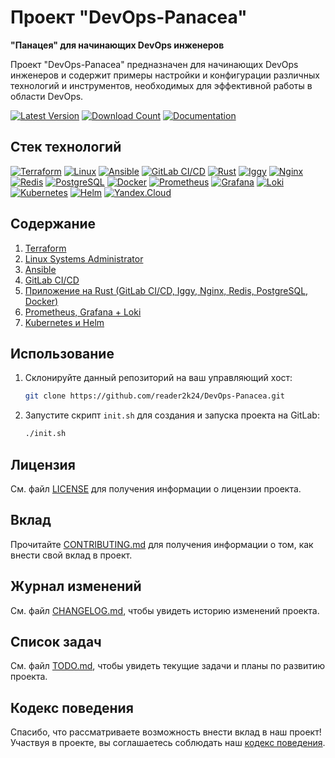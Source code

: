 # Проект "DevOps-Panacea"

**"Панацея" для начинающих DevOps инженеров**

Проект "DevOps-Panacea" предназначен для начинающих DevOps инженеров и содержит примеры настройки и конфигурации различных технологий и инструментов, необходимых для эффективной работы в области DevOps.

[![Latest Version](https://img.shields.io/github/tag/reader2k24/DevOps-Panacea.svg)](https://github.com/reader2k24/DevOps-Panacea/releases)
[![Download Count](https://img.shields.io/github/downloads/reader2k24/DevOps-Panacea/total)](https://github.com/reader2k24/DevOps-Panacea/releases)
[![Documentation](https://img.shields.io/badge/docs-latest-blue)](https://github.com/reader2k24/DevOps-Panacea/tree/main/docs)

## Стек технологий

[![Terraform](https://img.shields.io/badge/Terraform-7B42BC?style=flat&logo=terraform&logoColor=white)](https://www.terraform.io)
[![Linux](https://img.shields.io/badge/Linux-000000?style=flat&logo=linux&logoColor=white)](https://www.linux.org)
[![Ansible](https://img.shields.io/badge/Ansible-EE0000?style=flat&logo=ansible&logoColor=white)](https://www.ansible.com)
[![GitLab CI/CD](https://img.shields.io/badge/GitLab_CI/CD-330F63?style=flat&logo=gitlab&logoColor=white)](https://about.gitlab.com)
[![Rust](https://img.shields.io/badge/Rust-000000?style=flat&logo=rust&logoColor=white)](https://www.rust-lang.org)
[![Iggy](https://img.shields.io/badge/Iggy-000000?style=flat&logo=dog&logoColor=white)](https://iggy.rs/)
[![Nginx](https://img.shields.io/badge/Nginx-009639?style=flat&logo=nginx&logoColor=white)](https://nginx.org/)
[![Redis](https://img.shields.io/badge/Redis-DC382D?style=flat&logo=redis&logoColor=white)](https://redis.io)
[![PostgreSQL](https://img.shields.io/badge/PostgreSQL-4169E1?style=flat&logo=postgresql&logoColor=white)](https://www.postgresql.org)
[![Docker](https://img.shields.io/badge/Docker-2496ED?style=flat&logo=docker&logoColor=white)](https://www.docker.com)
[![Prometheus](https://img.shields.io/badge/Prometheus-E6522C?style=flat&logo=prometheus&logoColor=white)](https://prometheus.io)
[![Grafana](https://img.shields.io/badge/Grafana-F46800?style=flat&logo=grafana&logoColor=white)](https://grafana.com)
[![Loki](https://img.shields.io/badge/Loki-8CCAF2?style=flat&logo=grafana&logoColor=white)](https://grafana.com/oss/loki/)
[![Kubernetes](https://img.shields.io/badge/Kubernetes-326CE5?style=flat&logo=kubernetes&logoColor=white)](https://kubernetes.io)
[![Helm](https://img.shields.io/badge/Helm-0F1689?style=flat&logo=helm&logoColor=white)](https://helm.sh)
[![Yandex.Cloud](https://img.shields.io/badge/Yandex.Cloud-FFCC00?style=flat&logo=yandex&logoColor=black)](https://cloud.yandex.com)

## Содержание

1. [Terraform](docs/terraform.md)
2. [Linux Systems Administrator](docs/linux.md)
3. [Ansible](docs/ansible.md)
4. [GitLab CI/CD](docs/gitlab.md)
5. [Приложение на Rust (GitLab CI/CD, Iggy, Nginx, Redis, PostgreSQL, Docker)](docs/app.md)
6. [Prometheus, Grafana + Loki](docs/monitoring.md)
7. [Kubernetes и Helm](docs/k8s-and-helm.md)


## Использование
1. Склонируйте данный репозиторий на ваш управляющий хост:
   
    ```bash
    git clone https://github.com/reader2k24/DevOps-Panacea.git
    ```
2. Запустите скрипт `init.sh` для создания и запуска проекта на GitLab:

    ```bash
    ./init.sh
    ```

## Лицензия

См. файл [LICENSE](LICENSE) для получения информации о лицензии проекта.

## Вклад

Прочитайте [CONTRIBUTING.md](docs/CONTRIBUTING.md) для получения информации о том, как внести свой вклад в проект.

## Журнал изменений

См. файл [CHANGELOG.md](docs/CHANGELOG.md), чтобы увидеть историю изменений проекта.

## Список задач

См. файл [TODO.md](docs/TODO.md), чтобы увидеть текущие задачи и планы по развитию проекта.

## Кодекс поведения

Спасибо, что рассматриваете возможность внести вклад в наш проект! Участвуя в проекте, вы соглашаетесь соблюдать наш [кодекс поведения](CODE_OF_CONDUCT.md).


